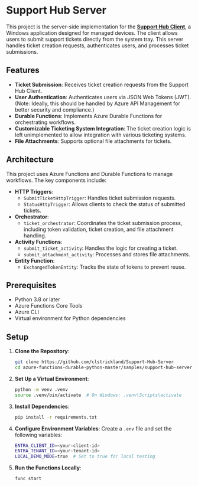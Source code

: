 # Support Hub Server

This project is the server-side implementation for the [**Support Hub Client**](https://github.com/clstrickland/Support-Hub-Client), a Windows application designed for managed devices. The client allows users to submit support tickets directly from the system tray. This server handles ticket creation requests, authenticates users, and processes ticket submissions.

## Features

- **Ticket Submission**: Receives ticket creation requests from the Support Hub Client.
- **User Authentication**: Authenticates users via JSON Web Tokens (JWT). (Note: Ideally, this should be handled by Azure API Management for better security and compliance.)
- **Durable Functions**: Implements Azure Durable Functions for orchestrating workflows.
- **Customizable Ticketing System Integration**: The ticket creation logic is left unimplemented to allow integration with various ticketing systems.
- **File Attachments**: Supports optional file attachments for tickets.

## Architecture

This project uses Azure Functions and Durable Functions to manage workflows. The key components include:

- **HTTP Triggers**:
  - `SubmitTicketHttpTrigger`: Handles ticket submission requests.
  - `StatusHttpTrigger`: Allows clients to check the status of submitted tickets.
- **Orchestrator**:
  - `ticket_orchestrator`: Coordinates the ticket submission process, including token validation, ticket creation, and file attachment handling.
- **Activity Functions**:
  - `submit_ticket_activity`: Handles the logic for creating a ticket.
  - `submit_attachment_activity`: Processes and stores file attachments.
- **Entity Function**:
  - `ExchangedTokenEntity`: Tracks the state of tokens to prevent reuse.

## Prerequisites

- Python 3.8 or later
- Azure Functions Core Tools
- Azure CLI
- Virtual environment for Python dependencies

## Setup

1. **Clone the Repository**:

   ```bash
   git clone https://github.com/clstrickland/Support-Hub-Server
   cd azure-functions-durable-python-master/samples/support-hub-server
    ```

2. **Set Up a Virtual Environment**:

   ```bash
   python -m venv .venv
   source .venv/bin/activate  # On Windows: .venv\Scripts\activate
   ```

3. **Install Dependencies**:

   ```bash
   pip install -r requirements.txt
   ```

4. **Configure Environment Variables**:
   Create a `.env` file and set the following variables:

   ```bash
   ENTRA_CLIENT_ID=<your-client-id>
   ENTRA_TENANT_ID=<your-tenant-id>
   LOCAL_DEMO_MODE=true  # Set to true for local testing
   ```

5. **Run the Functions Locally**:

   ```bash
   func start
   ```
